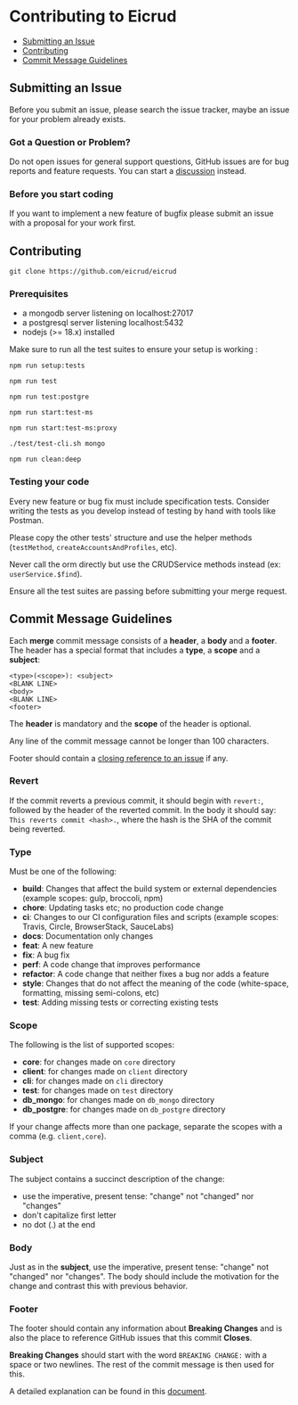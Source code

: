 # Contributing to Eicrud

- [Submitting an Issue](#submitting-an-issue)
- [Contributing](#contributing)
- [Commit Message Guidelines](#commit-message-guidelines)

## Submitting an Issue
Before you submit an issue, please search the issue tracker, maybe an issue for your problem already exists.

### Got a Question or Problem?

Do not open issues for general support questions, GitHub issues are for bug reports and feature requests. You can start a [discussion](https://github.com/eicrud/eicrud/discussions) instead.

### Before you start coding

If you want to implement a new feature of bugfix please submit an issue with a proposal for your work first.

## Contributing

`git clone https://github.com/eicrud/eicrud`

### Prerequisites

- a mongodb server listening on localhost:27017
- a postgresql server listening localhost:5432
- nodejs (>= 18.x) installed

Make sure to run all the test suites to ensure your setup is working :

```
npm run setup:tests

npm run test 

npm run test:postgre

npm run start:test-ms

npm run start:test-ms:proxy

./test/test-cli.sh mongo

npm run clean:deep
```

### Testing your code

Every new feature or bug fix must include specification tests. Consider writing the tests as you develop instead of testing by hand with tools like Postman.

Please copy the other tests' structure and use the helper methods (`testMethod`, `createAccountsAndProfiles`, etc). 

Never call the orm directly but use the CRUDService methods instead (ex: `userService.$find`).

Ensure all the test suites are passing before submitting your merge request.

## Commit Message Guidelines

Each **merge** commit message consists of a **header**, a **body** and a **footer**. The header has a special
format that includes a **type**, a **scope** and a **subject**:

```
<type>(<scope>): <subject>
<BLANK LINE>
<body>
<BLANK LINE>
<footer>
```

The **header** is mandatory and the **scope** of the header is optional.

Any line of the commit message cannot be longer than 100 characters.

Footer should contain a [closing reference to an issue](https://help.github.com/articles/closing-issues-via-commit-messages/) if any.


### Revert

If the commit reverts a previous commit, it should begin with `revert:`, followed by the header of the reverted commit. In the body it should say: `This reverts commit <hash>.`, where the hash is the SHA of the commit being reverted.

### Type

Must be one of the following:

- **build**: Changes that affect the build system or external dependencies (example scopes: gulp, broccoli, npm)
- **chore**: Updating tasks etc; no production code change
- **ci**: Changes to our CI configuration files and scripts (example scopes: Travis, Circle, BrowserStack, SauceLabs)
- **docs**: Documentation only changes
- **feat**: A new feature
- **fix**: A bug fix
- **perf**: A code change that improves performance
- **refactor**: A code change that neither fixes a bug nor adds a feature
- **style**: Changes that do not affect the meaning of the code (white-space, formatting, missing semi-colons, etc)
- **test**: Adding missing tests or correcting existing tests


### Scope

The following is the list of supported scopes:

- **core**: for changes made on `core` directory
- **client**: for changes made on `client` directory
- **cli**: for changes made on `cli` directory
- **test**: for changes made on `test` directory
- **db_mongo**: for changes made on `db_mongo` directory
- **db_postgre**: for changes made on `db_postgre` directory

If your change affects more than one package, separate the scopes with a comma (e.g. `client,core`).


### Subject

The subject contains a succinct description of the change:

- use the imperative, present tense: "change" not "changed" nor "changes"
- don't capitalize first letter
- no dot (.) at the end

### Body

Just as in the **subject**, use the imperative, present tense: "change" not "changed" nor "changes".
The body should include the motivation for the change and contrast this with previous behavior.

### Footer

The footer should contain any information about **Breaking Changes** and is also the place to
reference GitHub issues that this commit **Closes**.

**Breaking Changes** should start with the word `BREAKING CHANGE:` with a space or two newlines. The rest of the commit message is then used for this.

A detailed explanation can be found in this [document][commit-message-format].

[commit-message-format]: https://docs.google.com/document/d/1QrDFcIiPjSLDn3EL15IJygNPiHORgU1_OOAqWjiDU5Y/edit#
